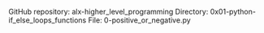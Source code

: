 GitHub repository: alx-higher_level_programming
Directory: 0x01-python-if_else_loops_functions
File: 0-positive_or_negative.py
